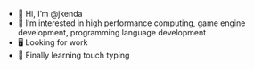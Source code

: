 - 👋 Hi, I’m @jkenda
- 👀 I’m interested in high performance computing, game engine development, programming language development
- 🖥️ Looking for work
- 🌱 Finally learning touch typing

<!---
jkenda/jkenda is a ✨ special ✨ repository because its `README.md` (this file) appears on your GitHub profile.
You can click the Preview link to take a look at your changes.
--->
